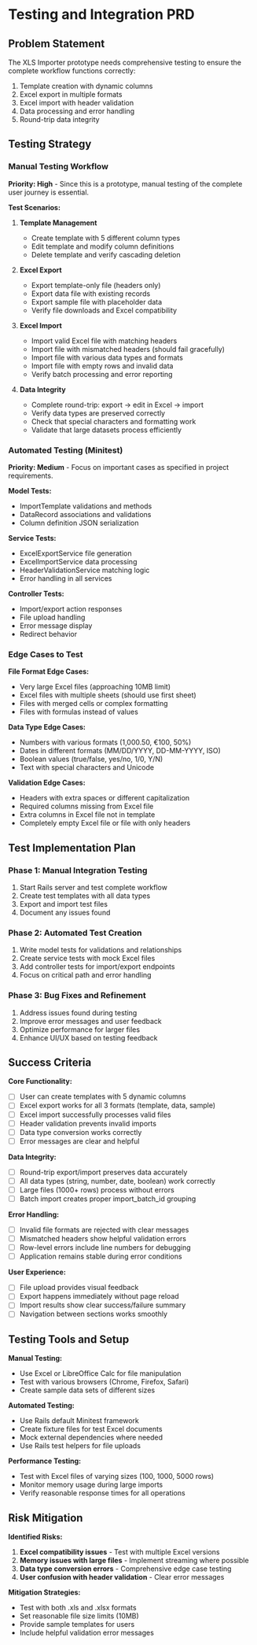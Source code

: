 # Testing and Integration PRD

## Problem Statement
The XLS Importer prototype needs comprehensive testing to ensure the complete workflow functions correctly:
1. Template creation with dynamic columns
2. Excel export in multiple formats
3. Excel import with header validation
4. Data processing and error handling
5. Round-trip data integrity

## Testing Strategy

### Manual Testing Workflow
**Priority: High** - Since this is a prototype, manual testing of the complete user journey is essential.

**Test Scenarios:**
1. **Template Management**
   - Create template with 5 different column types
   - Edit template and modify column definitions
   - Delete template and verify cascading deletion

2. **Excel Export**
   - Export template-only file (headers only)
   - Export data file with existing records
   - Export sample file with placeholder data
   - Verify file downloads and Excel compatibility

3. **Excel Import**
   - Import valid Excel file with matching headers
   - Import file with mismatched headers (should fail gracefully)
   - Import file with various data types and formats
   - Import file with empty rows and invalid data
   - Verify batch processing and error reporting

4. **Data Integrity**
   - Complete round-trip: export → edit in Excel → import
   - Verify data types are preserved correctly
   - Check that special characters and formatting work
   - Validate that large datasets process efficiently

### Automated Testing (Minitest)
**Priority: Medium** - Focus on important cases as specified in project requirements.

**Model Tests:**
- ImportTemplate validations and methods
- DataRecord associations and validations
- Column definition JSON serialization

**Service Tests:**
- ExcelExportService file generation
- ExcelImportService data processing
- HeaderValidationService matching logic
- Error handling in all services

**Controller Tests:**
- Import/export action responses
- File upload handling
- Error message display
- Redirect behavior

### Edge Cases to Test

**File Format Edge Cases:**
- Very large Excel files (approaching 10MB limit)
- Excel files with multiple sheets (should use first sheet)
- Files with merged cells or complex formatting
- Files with formulas instead of values

**Data Type Edge Cases:**
- Numbers with various formats (1,000.50, €100, 50%)
- Dates in different formats (MM/DD/YYYY, DD-MM-YYYY, ISO)
- Boolean values (true/false, yes/no, 1/0, Y/N)
- Text with special characters and Unicode

**Validation Edge Cases:**
- Headers with extra spaces or different capitalization
- Required columns missing from Excel file
- Extra columns in Excel file not in template
- Completely empty Excel file or file with only headers

## Test Implementation Plan

### Phase 1: Manual Integration Testing
1. Start Rails server and test complete workflow
2. Create test templates with all data types
3. Export and import test files
4. Document any issues found

### Phase 2: Automated Test Creation
1. Write model tests for validations and relationships
2. Create service tests with mock Excel files
3. Add controller tests for import/export endpoints
4. Focus on critical path and error handling

### Phase 3: Bug Fixes and Refinement
1. Address issues found during testing
2. Improve error messages and user feedback
3. Optimize performance for larger files
4. Enhance UI/UX based on testing feedback

## Success Criteria

**Core Functionality:**
- [ ] User can create templates with 5 dynamic columns
- [ ] Excel export works for all 3 formats (template, data, sample)
- [ ] Excel import successfully processes valid files
- [ ] Header validation prevents invalid imports
- [ ] Data type conversion works correctly
- [ ] Error messages are clear and helpful

**Data Integrity:**
- [ ] Round-trip export/import preserves data accurately
- [ ] All data types (string, number, date, boolean) work correctly
- [ ] Large files (1000+ rows) process without errors
- [ ] Batch import creates proper import_batch_id grouping

**Error Handling:**
- [ ] Invalid file formats are rejected with clear messages
- [ ] Mismatched headers show helpful validation errors
- [ ] Row-level errors include line numbers for debugging
- [ ] Application remains stable during error conditions

**User Experience:**
- [ ] File upload provides visual feedback
- [ ] Export happens immediately without page reload
- [ ] Import results show clear success/failure summary
- [ ] Navigation between sections works smoothly

## Testing Tools and Setup

**Manual Testing:**
- Use Excel or LibreOffice Calc for file manipulation
- Test with various browsers (Chrome, Firefox, Safari)
- Create sample data sets of different sizes

**Automated Testing:**
- Use Rails default Minitest framework
- Create fixture files for test Excel documents
- Mock external dependencies where needed
- Use Rails test helpers for file uploads

**Performance Testing:**
- Test with Excel files of varying sizes (100, 1000, 5000 rows)
- Monitor memory usage during large imports
- Verify reasonable response times for all operations

## Risk Mitigation

**Identified Risks:**
1. **Excel compatibility issues** - Test with multiple Excel versions
2. **Memory issues with large files** - Implement streaming where possible
3. **Data type conversion errors** - Comprehensive edge case testing
4. **User confusion with header validation** - Clear error messages

**Mitigation Strategies:**
- Test with both .xls and .xlsx formats
- Set reasonable file size limits (10MB)
- Provide sample templates for users
- Include helpful validation error messages